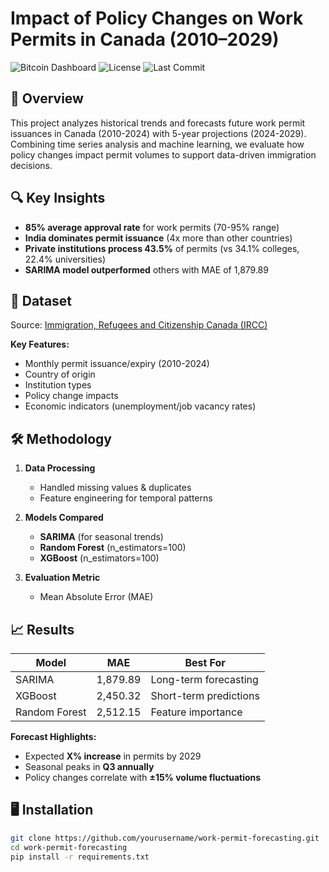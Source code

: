 # Impact of Policy Changes on Work Permits in Canada (2010–2029)
![Bitcoin Dashboard](https://img.shields.io/badge/Powered%20By-Python-blue?logo=python) 
![License](https://img.shields.io/badge/License-MIT-green)
![Last Commit](https://img.shields.io/github/last-commit/harwinderjitsingh/Impact-of-Policy-Changes-on-Work-Permits-in-Canada-2010-2024-with-a-5-Year-future-Trends-2024-2029-)


## 📌 Overview
This project analyzes historical trends and forecasts future work permit issuances in Canada (2010-2024) with 5-year projections (2024-2029). Combining time series analysis and machine learning, we evaluate how policy changes impact permit volumes to support data-driven immigration decisions.

## 🔍 Key Insights
- **85% average approval rate** for work permits (70-95% range)
- **India dominates permit issuance** (4x more than other countries)
- **Private institutions process 43.5%** of permits (vs 34.1% colleges, 22.4% universities)
- **SARIMA model outperformed** others with MAE of 1,879.89

## 📂 Dataset
Source: [Immigration, Refugees and Citizenship Canada (IRCC)](https://open.canada.ca/data/en/dataset/052642bb-3fd9-4828-b608-c81dff7e539c)

**Key Features:**
- Monthly permit issuance/expiry (2010-2024)
- Country of origin
- Institution types
- Policy change impacts
- Economic indicators (unemployment/job vacancy rates)

## 🛠️ Methodology
1. **Data Processing**
   - Handled missing values & duplicates
   - Feature engineering for temporal patterns

2. **Models Compared**
   - **SARIMA** (for seasonal trends)
   - **Random Forest** (n_estimators=100)
   - **XGBoost** (n_estimators=100)

3. **Evaluation Metric**
   - Mean Absolute Error (MAE)

## 📈 Results
| Model       | MAE     | Best For               |
|-------------|---------|------------------------|
| SARIMA      | 1,879.89| Long-term forecasting  |
| XGBoost     | 2,450.32| Short-term predictions |
| Random Forest| 2,512.15| Feature importance     |

**Forecast Highlights:**
- Expected **X% increase** in permits by 2029
- Seasonal peaks in **Q3 annually**
- Policy changes correlate with **±15% volume fluctuations**

## 🖥️ Installation
```bash
git clone https://github.com/yourusername/work-permit-forecasting.git
cd work-permit-forecasting
pip install -r requirements.txt
